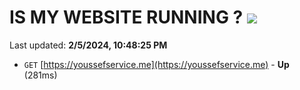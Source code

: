 # IS MY WEBSITE RUNNING ? [![](https://img.shields.io/static/v1?label=Sponsor&message=%E2%9D%A4&logo=GitHub&color=%23fe8e86)](https://github.com/sponsors/<username>)

Last updated: **2/5/2024, 10:48:25 PM**

- `GET` [https://youssefservice.me](https://youssefservice.me) - **Up** (281ms)
